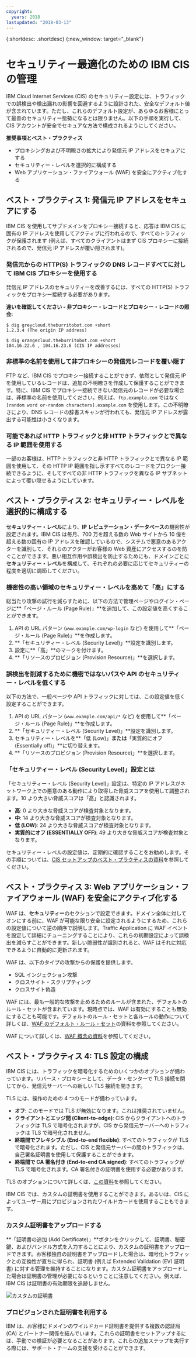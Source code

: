 ```yaml
---
copyright:
  years: 2018
lastupdated: "2018-03-13"
---
```


{:shortdesc: .shortdesc}
{:new_window: target="_blank"}

# セキュリティー最適化のための IBM CIS の管理

IBM Cloud Internet Services (CIS) のセキュリティー設定には、トラフィックでの誤検出や検出漏れの影響を回避するように設計された、安全なデフォルト値が含まれています。ただし、これらのデフォルト設定が、あらゆるお客様にとって最善のセキュリティー態勢になるとは限りません。以下の手順を実行して、CIS アカウントが安全でセキュアな方法で構成されるようにしてください。

**推奨事項とベスト・プラクティス**

* プロキシングおよび不明瞭さの拡大により発信元 IP アドレスをセキュアにする
* セキュリティー・レベルを選択的に構成する
* Web アプリケーション・ファイアウォール (WAF) を安全にアクティブ化する

## ベスト・プラクティス 1: 発信元 IP アドレスをセキュアにする

IBM CIS を使用してサブドメインをプロキシー接続すると、応答は IBM CIS に固有の IP アドレスを使用してアクティブに行われるので、すべてのトラフィックが保護されます (例えば、すべてのクライアントはまず CIS プロキシーに接続されるので、発信元 IP アドレスが覆い隠されます)。

### 発信元からの HTTP(S) トラフィックの DNS レコードすべてに対して IBM CIS プロキシーを使用する

発信元 IP アドレスのセキュリティーを改善するには、すべての HTTP(S) トラフィックをプロキシー接続する必要があります。

**違いを確認してください - 非プロキシー・レコードとプロキシー・レコードの照会:**

```
$ dig greycloud.theburritobot.com +short
1.2.3.4 (The origin IP address)

$ dig orangecloud.theburritobot.com +short
104.16.22.6 , 104.16.23.6 (CIS IP addresses)
```

### 非標準の名前を使用して非プロキシーの発信元レコードを覆い隠す
FTP など、IBM CIS でプロキシー接続することができず、依然として発信元 IP を使用しているレコードは、追加の不明瞭さを作成して保護することができます。特に、IBM CIS でプロキシー接続できない発信元のレコードが必要な場合は、非標準の名前を使用してください。例えば、`ftp.example.com` ではなく `[random word or-random characters].example.com` を使用します。この不明瞭さにより、DNS レコードの辞書スキャンが行われても、発信元 IP アドレスが露出する可能性は小さくなります。

### 可能であれば HTTP トラフィックと非 HTTP トラフィックとで異なる IP 範囲を使用する
一部のお客様は、HTTP トラフィックと非 HTTP トラフィックとで異なる IP 範囲を使用して、その HTTP IP 範囲を指し示すすべてのレコードをプロクシー接続できるように、そしてすべての非 HTTP トラフィックを異なる IP サブネットによって覆い隠せるようにしています。

## ベスト・プラクティス 2: セキュリティー・レベルを選択的に構成する
**セキュリティー・レベル**により、**IP レピュテーション・データベース**の機密性が設定されます。IBM CIS は毎月、700 万を超える数の Web サイトから 10 億を超える数の固有の IP アドレスを確認しているので、システムで悪意のあるアクターを識別して、それらのアクターがお客様の Web 資産にアクセスするのを防ぐことができます。悪い相互作用や誤検出を防止するためにも、ドメインごとに**セキュリティー・レベル**を構成して、それぞれの必要に応じてセキュリティーの程度を適切に調節してください。

### 機密性の高い領域のセキュリティー・レベルを高めて「高」にする
総当たり攻撃の試行を減らすために、以下の方法で管理ページやログイン・ページに**「ページ・ルール (Page Rule)」**を追加して、この設定値を高くすることができます。

1. API の URL パターン (`www.example.com/wp-login` など) を使用して**「ページ・ルール (Page Rule)」**を作成します。 
2. **「セキュリティー・レベル (Security Level)」**設定を識別します。
3. 設定に**「高」**のマークを付けます。
4. **「リソースのプロビジョン (Provision Resource)」**を選択します。

### 誤検出を削減するために機密ではないパスや API のセキュリティー・レベルを低くする
以下の方法で、一般ページや API トラフィックに対しては、この設定値を低く設定することができます。 

1. API の URL パターン (`www.example.com/api/*` など) を使用して**「ページ・ルール (Page Rule)」**を作成します。
2. **「セキュリティー・レベル (Security Level)」**設定を識別します。
3. セキュリティー・レベルを**「低 (Low)」**または**「実質的にオフ (Essentially off)」**に切り替えます。
4. **「リソースのプロビジョン (Provision Resource)」**を選択します。

### 「セキュリティー・レベル (Security Level)」設定とは
「セキュリティー・レベル (Security Level)」設定は、特定の IP アドレスがネットワーク上での悪意のある動作により取得した脅威スコアを使用して調整されます。10 より大きい脅威スコアは「高」と認識されます。

* **高**: 0 より大きな脅威スコアが検査対象となります。
* **中**: 14 より大きな脅威スコアが検査対象となります。
* **低 (LOW)**: 24 より大きな脅威スコアが検査対象となります。
* **実質的にオフ (ESSENTIALLY OFF)**: 49 より大きな脅威スコアが検査対象となります。

セキュリティー・レベルの設定値は、定期的に確認することをお勧めします。その手順については、[CIS セットアップのベスト・プラクティスの資料](best-practices.html)を参照してください。

## ベスト・プラクティス 3: Web アプリケーション・ファイアウォール (WAF) を安全にアクティブ化する
WAF は、**セキュリティー**のセクションで設定できます。ドメイン全体に対してオンにする前に、WAF が可能な限り安全に設定されるようにするため、これらの設定値について逆の順序で説明します。Traffic Application に WAF イベントを設定して詳細にチューニングすることにより、これらの初期設定によって誤検出を減らすことができます。新しい脆弱性が識別されると、WAF はそれに対応できるように自動的に更新されます。

WAF は、以下のタイプの攻撃からの保護を提供します。
* SQL インジェクション攻撃
* クロスサイト・スクリプティング
* クロスサイト偽造

WAF には、最も一般的な攻撃を止めるためのルールが含まれた、デフォルトのルール・セットが含まれています。現時点では、WAF は有効にすることも無効にすることも可能です。デフォルトのルール・セットと各ルールの動作について詳しくは、[WAF のデフォルト・ルール・セット](waf-rule-set.html)の資料を参照してください。

WAF について詳しくは、[WAF 概念の資料](waf-concept.html)を参照してください。

## ベスト・プラクティス 4: TLS 設定の構成
IBM CIS には、トラフィックを暗号化するためのいくつかのオプションが備わっています。リバース・プロキシーとして、データ・センターで TLS 接続を閉じてから、発信元サーバーへの新しい TLS 接続を開きます。

TLS には、操作のための 4 つのモードが備わっています。
* **オフ**: このモードでは TLS が無効になります。これは推奨されていません。
* **クライアントとエッジ間 (Client-to-edge)**: CIS からクライアントへのトラフィックは TLS で暗号化されますが、CIS から発信元サーバーへのトラフィックは TLS で暗号化されません。
* **終端間でフレキシブル (End-to-end flexible)**: すべてのトラフィックが TLS で暗号化されます。ただし、CIS と発信元サーバーの間のトラフィックは、自己署名証明書を使用して保護することができます。
* **終端間で CA 署名付き (End-to-end CA signed)**: すべてのトラフィックが TLS で暗号化されます。CA 署名付きの証明書を使用する必要があります。

TLS のオプションについて詳しくは、[この資料](ssl-options.html)を参照してください。

IBM CIS では、カスタムの証明書を使用することができます。あるいは、CIS によってユーザー用にプロビジョンされたワイルドカードを使用することもできます。

### カスタム証明書をアップロードする
**「証明書の追加 (Add Certificate)」**ボタンをクリックして、証明書、秘密鍵、およびバンドル方式を入力することにより、カスタムの証明書をアップロードできます。お客様独自の証明書をアップロードした場合は、暗号化トラフィックとの互換性が直ちに得られ、証明書 (例えば Extended Validation (EV) 証明書) に対する管理を維持することになります。カスタム証明書をアップロードした場合は証明書の管理が必要になるということに注意してください。例えば、IBM CIS は証明書の有効期限を追跡しません。 

![カスタムの証明書](images/upload-custom-certificate.png)

### プロビジョンされた証明書を利用する
IBM は、お客様にドメインのワイルドカード証明書を提供する複数の認証局 (CA) とパートナー関係を結んでいます。これらの証明書をセットアップするには、手動での検証が必要となることがあります。これらの追加ステップを実行する際には、サポート・チームの支援を受けることができます。

